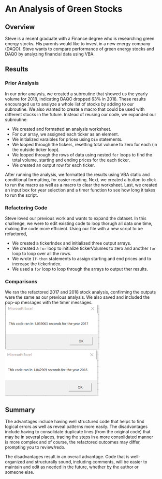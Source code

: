 # An Analysis of Green Stocks
## Overview
Steve is a recent graduate with a Finance degree who is researching green energy stocks.
His parents would like to invest in a new energy company (DAQO).
Steve wants to compare performance of green energy stocks and DAQO by analyzing financial data using VBA.
## Results
### Prior Analysis
In our prior analysis, we created a subroutine that showed us the yearly volume for 2018, indicating DAQO dropped 63% in 2018.
These results encouraged us to analyze a whole list of stocks by adding to our subroutine.  We also wanted to create a macro that could be used with different stocks in the future.  Instead of reusing our code, we expanded our subroutine:
* We created and formatted an analysis worksheet. 
* For our array, we assigned each ticker as an element.
* We initialized varaibles for prices using `Dim` statements.
* We looped through the tickers, resetting total volume to zero for each (in the outside ticker loop).
* We looped through the rows of data using nested `for` loops to find the total volume, starting and ending prices for the each ticker.
* We created an output row for each ticker. <br/>

After running the analysis, we formatted the results using VBA static and conditional formatting, for easier reading.
Next, we created a button to click to run the macro as well as a macro to clear the worksheet.
Last, we created an input box for year selection and a timer function to see how long it takes to run the script.
### Refactoring Code
Steve loved our previous work and wants to expand the dataset.  In this challenge, we were to edit existing code to loop thorugh all data one time, making the code more efficient.
Using our file with a new script to be refactored,
* We created a tickerIndex and initialized three output arrays.
* We created a `for` loop to initialize tickerVolumes to zero and another `for` loop to loop over all the rows.
* We wrote `If-then` statements to assign starting and end prices and to increase the tickerIndex.
* We used a `for` loop to loop through the arrays to output ther results.
### Comparisons
We ran the refactored 2017 and 2018 stock analysis, confirming the outputs were the same as our previous analysis.  We also saved and included the pop-up messages with the timer messages.
![](VBA_Challenge_2017.png)
![](VBA_Challenge_2018.png)
## Summary
The advantages include having well structured code that helps to find logical errors as well as reveal patterns more easily.
The disadvantages include having to consolidate duplicate lines (from the original code) that may be in several places, tracing the steps in a more consolidated manner is more complex and of course, the refactored outcomes may differ, prompting you to review/redo.

The disadvantages result in an overall advantage.  Code that is well-organized and structurally sound, including comments, will be easier to maintain and edit as needed in the future, whether by the author or someone else.
